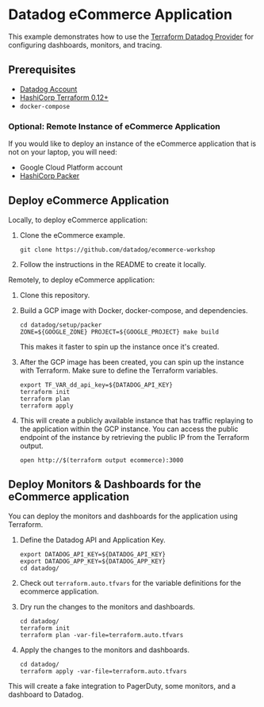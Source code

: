 # Datadog eCommerce Application

This example demonstrates how to use the [Terraform Datadog
Provider](https://www.terraform.io/docs/providers/datadog/index.html)
for configuring dashboards, monitors, and tracing.

## Prerequisites

* [Datadog Account](https://app.datadoghq.com/signup)
* [HashiCorp Terraform 0.12+](https://www.terraform.io/downloads.html)
* `docker-compose`

### Optional: Remote Instance of eCommerce Application

If you would like to deploy an instance of the eCommerce application that
is not on your laptop, you will need:

* Google Cloud Platform account
* [HashiCorp Packer](https://www.packer.io/downloads.html)

## Deploy eCommerce Application

Locally, to deploy eCommerce application:

1. Clone the eCommerce example.
   ```shell
   git clone https://github.com/datadog/ecommerce-workshop
   ```
1. Follow the instructions in the README to create it locally.


Remotely, to deploy eCommerce application:

1. Clone this repository.

1. Build a GCP image with Docker, docker-compose, and dependencies.
   ```shell
   cd datadog/setup/packer
   ZONE=${GOOGLE_ZONE} PROJECT=${GOOGLE_PROJECT} make build
   ```
   This makes it faster to spin up the instance once it's created.

1. After the GCP image has been created, you can spin up the instance
   with Terraform. Make sure to define the Terraform variables.
   ```shell
   export TF_VAR_dd_api_key=${DATADOG_API_KEY}
   terraform init
   terraform plan
   terraform apply
   ```

1. This will create a publicly available instance that has traffic replaying
   to the application within the GCP instance. You can access the public
   endpoint of the instance by retrieving the public IP from the Terraform
   output.
   ```shell
   open http://$(terraform output ecommerce):3000
   ```

## Deploy Monitors & Dashboards for the eCommerce application

You can deploy the monitors and dashboards for the application
using Terraform.

1. Define the Datadog API and Application Key.
   ```shell
   export DATADOG_API_KEY=${DATADOG_API_KEY}
   export DATADOG_APP_KEY=${DATADOG_APP_KEY}
   cd datadog/
   ```

1. Check out `terraform.auto.tfvars` for the variable
   definitions for the ecommerce application.

1. Dry run the changes to the monitors and dashboards.
   ```shell
   cd datadog/
   terraform init
   terraform plan -var-file=terraform.auto.tfvars
   ```

1. Apply the changes to the monitors and dashboards.
   ```shell
   cd datadog/
   terraform apply -var-file=terraform.auto.tfvars
   ```

This will create a fake integration to PagerDuty,
some monitors, and a dashboard to Datadog.
